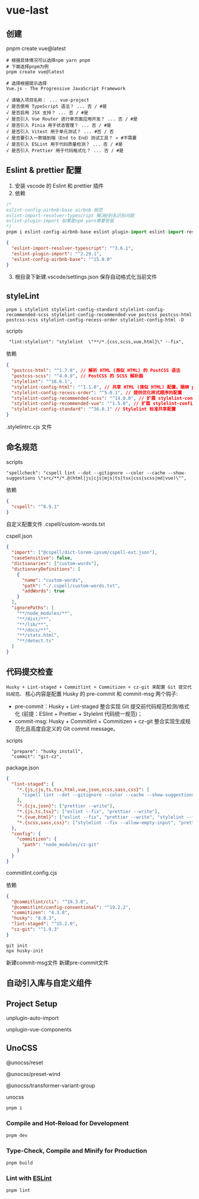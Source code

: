 # vue-last

## 创建

pnpm create vue@latest

```shell
# 根据具体情况可以选择npm yarn pnpm
# 下面选择pnpm为例
pnpm create vue@latest

# 选择根据提示选择
Vue.js - The Progressive JavaScript Framework

√ 请输入项目名称： ... vue-project
√ 是否使用 TypeScript 语法？ ... 否 / #是
√ 是否启用 JSX 支持？ ... 否 / #是
√ 是否引入 Vue Router 进行单页面应用开发？ ... 否 / #是
√ 是否引入 Pinia 用于状态管理？ ... 否 / #是
√ 是否引入 Vitest 用于单元测试？ ... #否 / 否
√ 是否要引入一款端到端（End to End）测试工具？ » #不需要
√ 是否引入 ESLint 用于代码质量检测？ ... 否 / #是
√ 是否引入 Prettier 用于代码格式化？ ... 否 / #是

```

## Eslint & prettier 配置

1. 安装 vscode 的 Eslint 和 prettier 插件
2. 依赖

```js
/*
eslint-config-airbnb-base airbnb 规范
eslint-import-resolver-typescript 解决@别名识别问题
eslint-plugin-import 如果是npm yarn需要安装
*/
pnpm i eslint-config-airbnb-base eslint-plugin-import eslint-import-resolver-typescript  -D

```

```json
{
  "eslint-import-resolver-typescript": "^3.6.1",
  "eslint-plugin-import": "^2.29.1",
  "eslint-config-airbnb-base": "^15.0.0"
}
```

3. 根目录下新建.vscode/settings.json 保存自动格式化当前文件

## styleLint

```shell
pnpm i stylelint stylelint-config-standard stylelint-config-recommended-scss stylelint-config-recommended-vue postcss postcss-html postcss-scss stylelint-config-recess-order stylelint-config-html -D
```

scripts

```shell
 "lint:stylelint": "stylelint  \"**/*.{css,scss,vue,html}\" --fix",
```

依赖

```json
{
  "postcss-html": "^1.7.0", // 解析 HTML (类似 HTML) 的 PostCSS 语法
  "postcss-scss": "^4.0.9", // PostCSS 的 SCSS 解析器
  "stylelint": "^16.6.1",
  "stylelint-config-html": "^1.1.0", // 共享 HTML (类似 HTML) 配置，捆绑 postcss-html 并对其进行配置
  "stylelint-config-recess-order": "^5.0.1", // 提供优化样式顺序的配置
  "stylelint-config-recommended-scss": "^14.0.0", // 扩展 stylelint-config-recommended 共享配置并为 SCSS 配置其规则
  "stylelint-config-recommended-vue": "^1.5.0", // 扩展 stylelint-config-recommended 共享配置并为 Vue 配置其规则
  "stylelint-config-standard": "^36.0.1" // Stylelint 标准共享配置
}
```

.stylelintrc.cjs 文件

## 命名规范

scripts

```shell
"spellcheck": "cspell lint --dot --gitignore --color --cache --show-suggestions \"src/**/*.@(html|js|cjs|mjs|ts|tsx|css|scss|md|vue)\"",
```

依赖

```json
{
  "cspell": "^8.9.1"
}
```

自定义配置文件
.cspell/custom-words.txt

cspell.json

```json
{
  "import": ["@cspell/dict-lorem-ipsum/cspell-ext.json"],
  "caseSensitive": false,
  "dictionaries": ["custom-words"],
  "dictionaryDefinitions": [
    {
      "name": "custom-words",
      "path": "./.cspell/custom-words.txt",
      "addWords": true
    }
  ],
  "ignorePaths": [
    "**/node_modules/**",
    "**/dist/**",
    "**/lib/**",
    "**/docs/**",
    "**/stats.html",
    "**/detect.ts"
  ]
}
```

## 代码提交检查

`Husky + Lint-staged + Commitlint + Commitizen + cz-git 来配置 Git 提交代码规范。`
核心内容是配置 Husky 的 pre-commit 和 commit-msg 两个钩子:

- pre-commit：Husky + Lint-staged 整合实现 Git 提交前代码规范检测/格式化 (前提：ESlint + Prettier + Stylelint 代码统一规范)；
- commit-msg: Husky + Commitlint + Commitizen + cz-git 整合实现生成规范化且高度自定义的 Git commit message。

scripts

```shell
  "prepare": "husky install",
  "commit": "git-cz",
```

package.json

```json
{
  "lint-staged": {
    "*.{js,cjs,ts,tsx,html,vue,json,scss,sass,css}": [
      "cspell lint --dot --gitignore --color --cache --show-suggestions --no-must-find-files"
    ],
    "*.{cjs,json}": ["prettier --write"],
    "*.{js,ts,tsx}": ["eslint --fix", "prettier --write"],
    "*.{vue,html}": ["eslint --fix", "prettier --write", "stylelint --fix --allow-empty-input"],
    "*.{scss,sass,css}": ["stylelint --fix --allow-empty-input", "prettier --write"]
  },
  "config": {
    "commitizen": {
      "path": "node_modules/cz-git"
    }
  }
}
```

commitlint.config.cjs

依赖

```json
{
  "@commitlint/cli": "^19.3.0",
  "@commitlint/config-conventional": "^19.2.2",
  "commitizen": "4.3.0",
  "husky": "8.0.3",
  "lint-staged": "^15.2.0",
  "cz-git": "^1.9.3"
}
```

```shell
git init
npx husky-init
```

新建commit-msg文件
新建pre-commit文件

## 自动引入库与自定义组件

## Project Setup

unplugin-auto-import

unplugin-vue-components

## UnoCSS

@unocss/reset

@unocss/preset-wind

@unocss/transformer-variant-group

unocss

```sh
pnpm i
```

### Compile and Hot-Reload for Development

```sh
pnpm dev
```

### Type-Check, Compile and Minify for Production

```sh
pnpm build
```

### Lint with [ESLint](https://eslint.org/)

```sh
pnpm lint
```
